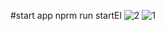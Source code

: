 #start app
nprm run startEl
![2](https://user-images.githubusercontent.com/60759188/157302084-8003ea3f-8da2-486d-ad54-2b3b3b998bb8.jpeg)
![1](https://user-images.githubusercontent.com/60759188/157302109-6d191ee9-4980-42e9-9a43-0ff8489d7ff9.jpeg)
